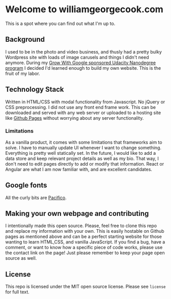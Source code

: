 # Welcome to williamgeorgecook.com
This is a spot where you can find out what I'm up to.

## Background
I used to be in the photo and video business, and thusly had a pretty bulky Wordpress site with loads of image carusels and things I didn't need anymore. During my [Grow With Google sponsored Udacity Nanodegree program](https://www.udacity.com/grow-with-google) I decided I'd learned enough to build my own website. This is the fruit of my labor.

## Technology Stack
Written in HTML/CSS with modal functionality from Javascript. No jQuery or CSS preprocessing. I did not use any front end frame work. This can be downloaded and served with any web server or uploaded to a hosting site like [Github Pages](https://pages.github.com/) without worrying about any server functionality.

### Limitations
As a vanilla product, it comes with some limitations that frameworks aim to solve. I have to manually update UI whenever I want to change something. Everything is pretty well statically set. In the future, I would like to add a data store and keep relevant project details as well as my bio. That way, I don't need to edit pages directly to add or modify that information. React or Angular are what I am now familiar with, and are excellent candidates.

## Google fonts
All the curly bits are [Pacifico](https://fonts.google.com/specimen/Pacifico).

## Making your own webpage and contributing
I intentionally made this open source. Please, feel free to clone this repo and replace my information with your own. This is easily hostable on Github pages as mentioned above and can be a perfect starting website for those wanting to learn HTML,CSS, and vanilla JavaScript. If you find a bug, have a comment, or want to know how a specific piece of code works, please use the contact link on the page! Just please remember to keep your page open source as well.

## License
This repo is licensed under the MIT open source license. Please see `license` for full text.
